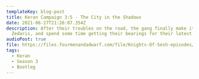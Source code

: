 ```yaml
---
templateKey: blog-post
title: Keran Campaign 3:5 - The City in the Shadows
date: 2021-06-27T21:26:07.354Z
description: After their troubles on the road, the gang finally make it to
  Zedaris, and spend some time getting their bearings for their latest quest
audioPost: true
file: https://files.fourmenandadwarf.com/file/Knights-Of-Sesh-episodes/Season_3/Keran-41-BOOTLEG.mp3
tags:
  - Keran
  - Season 3
  - Bootleg
---
```

